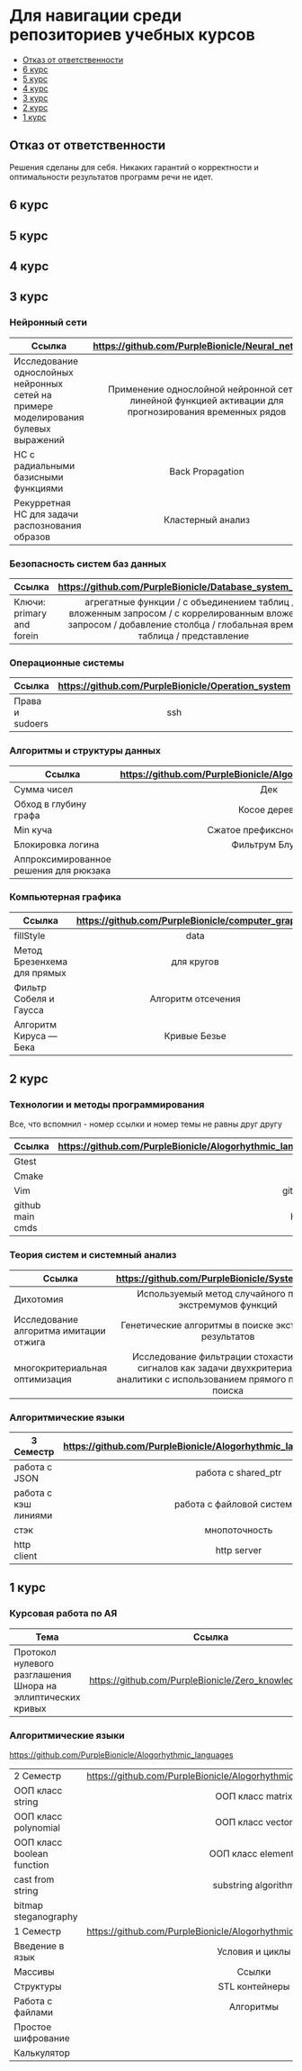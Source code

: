 <h1>Для навигации среди репозиториев учебных курсов</h1>

* [Отказ от ответственности](#отказ-от-ответственности)
* [6 курс](#6-курс)
* [5 курс](#5-курс)
* [4 курс](#4-курс)
* [3 курс](#3-курс)
* [2 курс](#2-курс)
* [1 курс](#1-курс)

## Отказ от ответственности

Решения сделаны для себя. Никаких гарантий о корректности и оптимальности результатов
программ речи не идет.

## 6 курс

## 5 курс

## 4 курс

## 3 курс

<h3> Нейронный сети </h3>

| Ссылка                                                                              |                            https://github.com/PurpleBionicle/Neural_networks                            |
|-------------------------------------------------------------------------------------|:-------------------------------------------------------------------------------------------------------:|
| Исследование однослойных нейронных сетей на примере моделирования булевых выражений | Применение однослойной нейронной сети с линейной функцией активации для прогнозирования временных рядов |
| НС с радиальными базисными функциями                                                |                                            Back Propagation                                             |
| Рекурретная НС для задачи распознования образов                                     |                                            Кластерный анализ                                            |

<h3> Безопасность систем баз данных </h3>

| Ссылка                    |                                                          https://github.com/PurpleBionicle/Database_system_security                                                           |
|---------------------------|:-----------------------------------------------------------------------------------------------------------------------------------------------------------------------------:|
| Ключи: primary and forein | агрегатные функции  / c объединением таблиц / с вложенным запросом / с коррелированным вложенным запросом / добавление столбца / глобальная временная таблица / представление |

<h3> Операционные системы </h3>

| Ссылка          | https://github.com/PurpleBionicle/Operation_system |
|-----------------|:--------------------------------------------------:|
| Права и sudoers |                        ssh                         |

<h3> Алгоритмы и структуры данных</h3>

| Ссылка                                 | https://github.com/PurpleBionicle/Algorithms_and_Data_Structures |
|----------------------------------------|:----------------------------------------------------------------:|
| Сумма чисел                            |                               Дек                                |
| Обход в глубину графа                  |                           Косое дерево                           |
| Min куча                               |                     Сжатое префиксное дерево                     | 
| Блокировка логина                      |                          Фильтрум Блума                          | 
| Аппроксимированное решения для рюкзака |                                                                  |

<h3> Компьютерная графика </h3>

| Ссылка                      | https://github.com/PurpleBionicle/computer_graphics |
|-----------------------------|:---------------------------------------------------:|
| fillStyle                   |                        data                         |
| Метод Брезенхема для прямых |                     для кругов                      |
| Фильтр Собеля и Гаусса      |                 Алгоритм отсечения                  | 
| Алгоритм Кируса — Бека      |                    Кривые Безье                     

## 2 курс

<h3> Технологии и методы программирования </h3>

Все, что вспомнил - номер ссылки и номер темы не равны друг другу

| Ссылка           | https://github.com/PurpleBionicle/Alogorhythmic_languages/tree/master/Technologies_and_programming_methods |
|------------------|:----------------------------------------------------------------------------------------------------------:|
| Gtest            |                                                   travis                                                   |
| Cmake            |                                                   docker                                                   |
| Vim              |                                              github releases                                               |
| github main cmds |                                                 HunterGate                                                 |

<h3> Теория систем и системный анализ </h3>

| Ссылка                                 |                                         https://github.com/PurpleBionicle/Systems_theory                                          |
|----------------------------------------|:---------------------------------------------------------------------------------------------------------------------------------:|
| Дихотомия                              |                                     Используемый метод случайного поиска экстремумов функций                                      |
| Исследование алгоритма имитации отжига |                                      Генетические алгоритмы в поиске экстремумов результатов                                      |
| многокритериальная оптимизация         | Исследование фильтрации стохастических сигналов как задачи двухкритериальной аналитики с использованием прямого пассивного поиска |

<h3> Алгоритмические языки </h3>

| 3 Семестр            | https://github.com/PurpleBionicle/Alogorhythmic_languages/tree/master/3sem |
|----------------------|:--------------------------------------------------------------------------:|      
| работа с JSON        |                            работа с shared_ptr                             |
| работа с кэш линиями |                         работа с файловой системой                         |
| стэк                 |                               мнопоточность                                |
| http client          |                                http server                                 |

## 1 курс

<h3> Курсовая работа по АЯ</h3>

| Тема                                                        |                         Ссылка                         |
|-------------------------------------------------------------|:------------------------------------------------------:|
| Протокол нулевого разглашения Шнора на эллиптических кривых | https://github.com/PurpleBionicle/Zero_knowledge_proof |

<h3> Алгоритмические языки </h3>

https://github.com/PurpleBionicle/Alogorhythmic_languages

|                            |                                                                            |
|----------------------------|:--------------------------------------------------------------------------:|
| 2 Семестр                  | https://github.com/PurpleBionicle/Alogorhythmic_languages/tree/master/2sem |
| ООП класс string           |                              ООП класс matrix                              |
| ООП класс polynomial       |                              ООП класс vector                              |
| ООП класс boolean function |                             ООП класс elements                             |
| cast from string           |                            substring algorithm                             |
| bitmap steganography       |                                                                            |
| 1 Семестр                  | https://github.com/PurpleBionicle/Alogorhythmic_languages/tree/master/1sem |
| Введение в язык            |                              Условия и циклы                               |
| Массивы                    |                                   Ссылки                                   |
| Структуры                  |                               STL контейнеры                               |
| Работа с файлами           |                                 Алгоритмы                                  |
| Простое шифрование         |                                                                            |
| Калькулятор                |                                                                            | 
